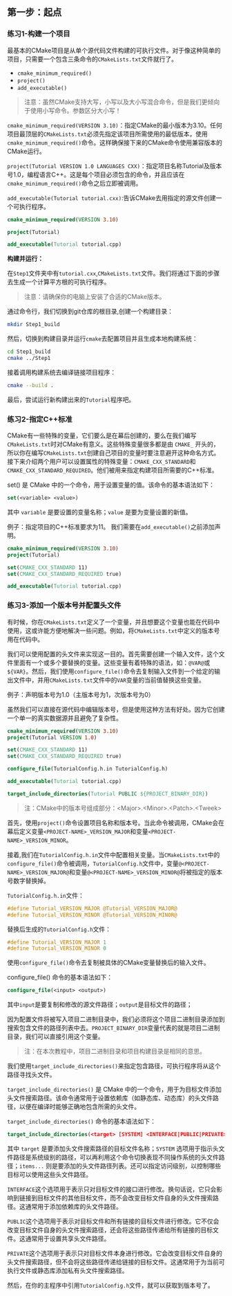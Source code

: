 ## 第一步：起点

### 练习1-构建一个项目

最基本的CMake项目是从单个源代码文件构建的可执行文件。对于像这种简单的项目，只需要一个包含三条命令的`CMakeLists.txt`文件就行了。

- `cmake_minimum_required()`
- `project()`
- `add_executable()`

> 注意：虽然CMake支持大写，小写以及大小写混合命令，但是我们更倾向于使用小写命令。参数区分大小写！

`cmake_minimum_required(VERSION 3.10)`：指定CMake的最小版本为3.10。任何项目最顶层的`CMakeLists.txt`必须先指定该项目所需使用的最低版本，使用`cmake_minimum_required()`命令。这样确保接下来的CMake命令使用兼容版本的CMake运行。

`project(Tutorial VERSION 1.0 LANGUAGES CXX)`：指定项目名称Tutorial及版本号1.0，编程语言C++。这是每个项目必须包含的命令，并且应该在`cmake_minimum_required()`命令之后立即被调用。

`add_executable(Tutorial tutorial.cxx)`:告诉CMake去用指定的源文件创建一个可执行程序。
```cmake
cmake_minimum_required(VERSION 3.10)

project(Tutorial)

add_executable(Tutorial tutorial.cpp)
```
**构建并运行：**

在`Step1`文件夹中有`tutorial.cxx`,`CMakeLists.txt`文件。我们将通过下面的步骤去生成一个计算平方根的可执行程序。

> 注意：请确保你的电脑上安装了合适的CMake版本。

通过命令行，我们切换到git仓库的根目录,创建一个构建目录：

```bash
mkdir Step1_build
```

然后，切换到构建目录并运行`cmake`去配置项目并且生成本地构建系统：

```bash
cd Step1_build
cmake ../Step1
```

接着调用构建系统去编译链接项目程序：

```bash
cmake --build .
```

最后，尝试运行新构建出来的`Tutorial`程序吧。

### 练习2-指定C++标准

CMake有一些特殊的变量，它们要么是在幕后创建的，要么在我们编写`CMakeLists.txt`时对CMake有意义。这些特殊变量很多都是由 `CMAKE_` 开头的，所以你在编写`CMakeLists.txt`创建自己项目的变量时要注意避开这种命名方式。接下来介绍两个用户可以设置属性的特殊变量：`CMAKE_CXX_STANDARD`和`CMAKE_CXX_STANDARD_REQUIRED`。他们被用来指定构建项目所需要的C++标准。

set() 是 CMake 中的一个命令，用于设置变量的值。该命令的基本语法如下：
```cmake
set(<variable> <value>)
```
其中 `variable` 是要设置的变量名称；`value` 是要为变量设置的新值。

例子：指定项目的C++标准要求为11。
我们需要在`add_executable()`之前添加声明。

```cmake
cmake_minimum_required(VERSION 3.10)
project(Tutorial)

set(CMAKE_CXX_STANDARD 11)
set(CMAKE_CXX_STANDARD_REQUIRED true)

add_executable(Tutorial tutorial.cpp)
```

### 练习3-添加一个版本号并配置头文件

有时候，你在`CMakeLists.txt`定义了一个变量，并且想要这个变量也能在代码中使用，这或许能方便地解决一些问题。例如，将`CMakeLists.txt`中定义的版本号用在代码中。

我们可以使用配置的头文件来实现这一目的。首先需要创建一个输入文件，这个文件里面有一个或多个要替换的变量。这些变量有着特殊的语法，如：`@VAR@`或`${VAR}`。然后，我们使用`configure_file()`命令去复制输入文件到一个给定的输出文件中，并用`CMakeLists.txt`文件中的`VAR`变量的当前值替换这些变量。

例子：声明版本号为1.0（主版本号为1，次版本号为0）

虽然我们可以直接在源代码中编辑版本号，但是使用这种方法有好处。因为它创建一个单一的真实数据源并且避免了复杂性。

```cmake
cmake_minimum_required(VERSION 3.10)
project(Tutorial VERSION 1.0)

set(CMAKE_CXX_STANDARD 11)
set(CMAKE_CXX_STANDARD_REQUIRED true)

configure_file(TutorialConfig.h.in TutorialConfig.h)

add_executable(Tutorial tutorial.cpp)

target_include_directories(Tutorial PUBLIC ${PROJECT_BINARY_DIR})
```

>注：CMake中的版本号组成部分：\<Major>.\<Minor>.\<Patch>.\<Tweek>

首先，使用`project()`命令设置项目名称和版本号。当此命令被调用，CMake会在幕后定义变量`<PROJECT-NAME>_VERSION_MAJOR`和变量`<PROJECT-NAME>_VERSION_MINOR`。

接着,我们在`TutorialConfig.h.in`文件中配置相关变量。当`CMakeLists.txt`中的`configure_file()`命令被调用，`TutorialConfig.h`文件中，变量`@<PROJECT-NAME>_VERSION_MAJOR@`和变量`@<PROJECT-NAME>_VERSION_MINOR@`将被指定的版本号数字替换掉。

`TutorialConfig.h.in`文件：

```c
#define Tutorial_VERSION_MAJOR @Tutorial_VERSION_MAJOR@
#define Tutorial_VERSION_MINOR @Tutorial_VERSION_MINOR@
```

替换后生成的`TutorialConfig.h`文件：

```c
#define Tutorial_VERSION_MAJOR 1
#define Tutorial_VERSION_MINOR 0
```

使用`configure_file()`命令去复制被具体的CMake变量替换后的输入文件。

configure_file() 命令的基本语法如下：

```cmake
configure_file(<input> <output>)
```
其中`input`是要复制和修改的源文件路径；`output`是目标文件的路径；

因为配置文件将被写入项目二进制目录中，我们必须将这个项目二进制目录添加到搜索包含文件的路径列表中去。`PROJECT_BINARY_DIR`变量代表的就是项目二进制目录，我们可以直接引用这个变量。

>注：在本次教程中，项目二进制目录和项目构建目录是相同的意思。

我们使用`target_include_directories()`来指定包含路径，可执行程序将从这个路径寻找头文件。

`target_include_directories()` 是 CMake 中的一个命令，用于为目标文件添加头文件搜索路径。该命令通常用于设置依赖库（如静态库、动态库）的头文件路径，以便在编译时能够正确地包含所需的头文件。

`target_include_directories()` 命令的基本语法如下：

```cmake
target_include_directories(<target> [SYSTEM] <INTERFACE|PUBLIC|PRIVATE> [items...])
```
其中 `target` 是要添加头文件搜索路径的目标文件名称；`SYSTEM` 选项用于指示头文件路径是系统级别的路径，可以再利用这个命令切换表现不同操作系统的头文件路径；`items...` 则是要添加的头文件路径列表。还可以指定访问级别，以控制哪些目标可以使用这些头文件路径。

`INTERFACE`这个选项用于表示只对目标文件的接口进行修改。换句话说，它只会影响到链接到目标文件的其他目标文件，而不会改变目标文件自身的头文件搜索路径。这通常用于添加依赖库的头文件路径。

`PUBLIC`这个选项用于表示对目标文件和所有链接的目标文件进行修改。它不仅会改变目标文件自身的头文件搜索路径，还会将这些路径传递给所有链接的目标文件。这通常用于设置共享头文件路径。

`PRIVATE`这个选项用于表示只对目标文件本身进行修改。它会改变目标文件自身的头文件搜索路径，但不会将这些路径传递给链接的目标文件。这通常用于为当前可执行文件或静态库添加私有头文件搜索路径。

然后，在你的主程序中引用`TutorialConfig.h`文件，就可以获取到版本号了。